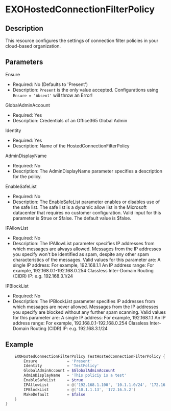 # EXOHostedConnectionFilterPolicy

## Description

This resource configures the settings of connection filter policies
in your cloud-based organization.

## Parameters

Ensure

- Required: No (Defaults to 'Present')
- Description: `Present` is the only value accepted.
    Configurations using `Ensure = 'Absent'` will throw an Error!

GlobalAdminAccount

- Required: Yes
- Description: Credentials of an Office365 Global Admin

Identity

- Required: Yes
- Description: Name of the HostedConnectionFilterPolicy

AdminDisplayName

- Required: No
- Description: The AdminDisplayName parameter specifies a
  description for the policy.

EnableSafeList

- Required: No
- Description: The EnableSafeList parameter enables or disables use
  of the safe list. The safe list is a dynamic allow list in the
  Microsoft datacenter that requires no customer configuration.
  Valid input for this parameter is $true or $false.
  The default value is $false.

IPAllowList

- Required: No
- Description: The IPAllowList parameter specifies IP addresses
  from which messages are always allowed. Messages from the IP addresses
  you specify won't be identified as spam, despite any other
  spam characteristics of the messages.
  Valid values for this parameter are:
      A single IP address: For example, 192.168.1.1
      An IP address range: For example, 192.168.0.1-192.168.0.254
      Classless Inter-Domain Routing (CIDR) IP: e.g. 192.168.3.1/24

IPBlockList

- Required: No
- Description: The IPBlockList parameter specifies IP addresses
  from which messages are never allowed. Messages from the IP addresses
  you specify are blocked without any further spam scanning.
  Valid values for this parameter are:
      A single IP address: For example, 192.168.1.1
      An IP address range: For example, 192.168.0.1-192.168.0.254
      Classless Inter-Domain Routing (CIDR) IP: e.g. 192.168.3.1/24

## Example

```PowerShell
    EXOHostedConnectionFilterPolicy TestHostedConnectionFilterPolicy {
        Ensure             = 'Present'
        Identity           = 'TestPolicy'
        GlobalAdminAccount = $GlobalAdminAccount
        AdminDisplayName   = 'This policiy is a test'
        EnableSafeList     = $true
        IPAllowList        = @('192.168.1.100', '10.1.1.0/24', '172.16.5.1-172.16.5.150')
        IPBlockList        = @('10.1.1.13', '172.16.5.2')
        MakeDefault        = $false
    }
}
```
